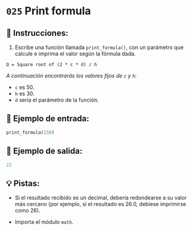 # `025` Print formula

## 📝 Instrucciones:

1. Escribe una función llamada `print_formula()`, con un parámetro que calcule e imprima el valor según la fórmula dada.

```text
Q = Square root of (2 * c * d) / h
```

*A continuación encontrarás los valores fijos de `c` y `h`:*

+ `c` es 50.
+ `h` es 30.
+ `d` sería el parámetro de la función.

## 📎 Ejemplo de entrada:

```py
print_formula(150)
```

## 📎 Ejemplo de salida:

```py
22
```

## 💡 Pistas:

+ Si el resultado recibido es un decimal, debería redondearse a su valor más cercano (por ejemplo, si el resultado es 26.0, debiese imprimirse como 26).

+ Importa el módulo `math`.
